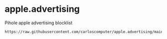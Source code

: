 # apple.advertising
Pihole apple advertising blocklist
``` 
https://raw.githubusercontent.com/carloscomputer/apple.advertising/main/apple.advertising.list.txt 
